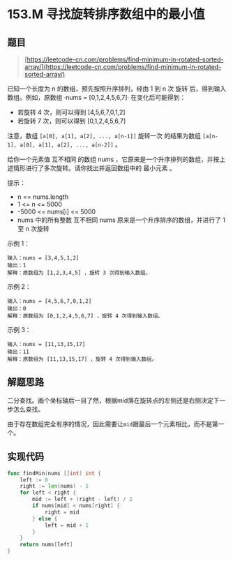 # 153.M 寻找旋转排序数组中的最小值

## 题目

> [https://leetcode-cn.com/problems/find-minimum-in-rotated-sorted-array/](https://leetcode-cn.com/problems/find-minimum-in-rotated-sorted-array/)

已知一个长度为 n 的数组，预先按照升序排列，经由 1 到 n 次 旋转 后，得到输入数组。例如，原数组 ·nums = \[0,1,2,4,5,6,7]· 在变化后可能得到：&#x20;

* 若旋转 4 次，则可以得到 \[4,5,6,7,0,1,2]&#x20;
* 若旋转 7 次，则可以得到 \[0,1,2,4,5,6,7]&#x20;

注意，数组 `[a[0], a[1], a[2], ..., a[n-1]]` 旋转一次 的结果为数组 `[a[n-1], a[0], a[1], a[2], ..., a[n-2]]` 。

给你一个元素值 互不相同 的数组 nums ，它原来是一个升序排列的数组，并按上述情形进行了多次旋转。请你找出并返回数组中的 最小元素 。

提示：

* n == nums.length&#x20;
* 1 <= n <= 5000&#x20;
* \-5000 <= nums\[i] <= 5000&#x20;
* nums 中的所有整数 互不相同 nums 原来是一个升序排序的数组，并进行了 1 至 n 次旋转

示例 1：

```
输入：nums = [3,4,5,1,2] 
输出：1 
解释：原数组为 [1,2,3,4,5] ，旋转 3 次得到输入数组。
```

示例 2：

```
输入：nums = [4,5,6,7,0,1,2] 
输出：0 
解释：原数组为 [0,1,2,4,5,6,7] ，旋转 4 次得到输入数组。 
```

示例 3：

```
输入：nums = [11,13,15,17] 
输出：11 
解释：原数组为 [11,13,15,17] ，旋转 4 次得到输入数组。
```

## 解题思路

二分查找。画个坐标轴后一目了然，根据mid落在旋转点的左侧还是右侧决定下一步怎么查找。

由于存在数组完全有序的情况，因此需要让`mid`跟最后一个元素相比，而不是第一个。

## 实现代码

```go
func findMin(nums []int) int {
	left := 0
	right := len(nums) - 1
	for left < right {
		mid := left + (right - left) / 2
		if nums[mid] < nums[right] {
			right = mid
		} else {
			left = mid + 1
		}
	}
	return nums[left]
}
```
